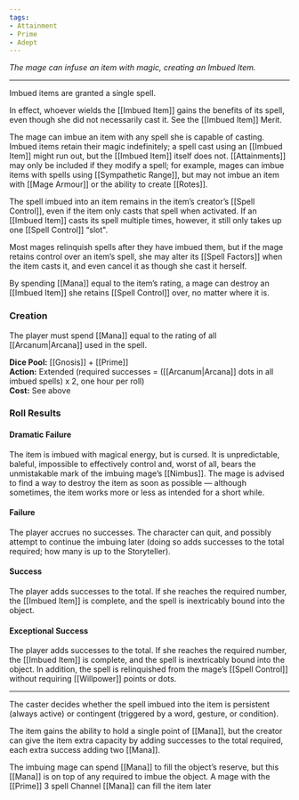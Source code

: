 ```yaml
---
tags:
- Attainment
- Prime
- Adept
---
```


_The mage can infuse an item with magic, creating an Imbued Item._

---

Imbued items are granted a single spell.

In effect, whoever wields the [[Imbued Item]] gains the benefits of its spell, even though she did not necessarily cast it. See the [[Imbued Item]] Merit.

The mage can imbue an item with any spell she is capable of casting. Imbued items retain their magic indefinitely; a spell cast using an [[Imbued Item]] might run out, but the [[Imbued Item]] itself does not. [[Attainments]] may only be included if they modify a spell; for example, mages can imbue items with spells using [[Sympathetic Range]], but may not imbue an item with [[Mage Armour]] or the ability to create [[Rotes]].

The spell imbued into an item remains in the item’s creator’s [[Spell Control]], even if the item only casts that spell when activated. If an [[Imbued Item]] casts its spell multiple times, however, it still only takes up one [[Spell Control]] “slot".

Most mages relinquish spells after they have imbued them, but if the mage retains control over an item’s spell, she may alter its [[Spell Factors]] when the item casts it, and even cancel it as though she cast it herself.

By spending [[Mana]] equal to the item’s rating, a mage can destroy an [[Imbued Item]] she retains [[Spell Control]] over, no matter where it is.

### Creation

The player must spend [[Mana]] equal to the rating of all [[Arcanum|Arcana]] used in the spell.

**Dice Pool:** [[Gnosis]] + [[Prime]]\
**Action:** Extended (required successes = ([[Arcanum|Arcana]] dots in all imbued spells) x 2, one hour per roll)\
**Cost:** See above

### Roll Results

#### Dramatic Failure

The item is imbued with magical energy, but is cursed. It is unpredictable, baleful, impossible to effectively control and, worst of all, bears the unmistakable mark of the imbuing mage’s [[Nimbus]]. The mage is advised to find a way to destroy the item as soon as possible — although sometimes, the item works more or less as intended for a short while.

#### Failure

The player accrues no successes. The character can quit, and possibly attempt to continue the imbuing later (doing so adds successes to the total required; how many is up to the Storyteller).

#### Success

The player adds successes to the total. If she reaches the required number, the [[Imbued Item]] is complete, and the spell is inextricably bound into the object.

#### Exceptional Success

The player adds successes to the total. If she reaches the required number, the [[Imbued Item]] is complete, and the spell is inextricably bound into the object. In addition, the spell is relinquished from the mage’s [[Spell Control]] without requiring [[Willpower]] points or dots.

---

The caster decides whether the spell imbued into the item is persistent (always active) or contingent (triggered by a word, gesture, or condition).

The item gains the ability to hold a single point of [[Mana]], but the creator can give the item extra capacity by adding successes to the total required, each extra success adding two [[Mana]].

The imbuing mage can spend [[Mana]] to fill the object’s reserve, but this [[Mana]] is on top of any required to imbue the object. A mage with the [[Prime]] 3 spell Channel [[Mana]] can fill the item later